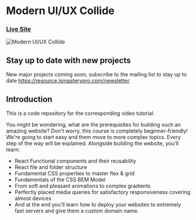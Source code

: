 # Modern UI/UX Collide

### [Live Site](https://gpt3-jsm.com/)

![Modern UI/UX Collide](https://i.ibb.co/TR5LW9z/image.png)

## Stay up to date with new projects

New major projects coming soon, subscribe to the mailing list to stay up to date https://resource.jsmasterypro.com/newsletter

## Introduction

This is a code repository for the corresponding video tutorial.

You might be wondering, what are the prerequisites for building such an amazing website? Don't worry, this course is completely beginner-friendly! We're going to start easy and them move to more complex topics. Every step of the way will be explained. Alongside building the website, you'll learn:

- React Functional components and their reusability
- React file and folder structure
- Fundamental CSS properties to master flex & grid
- Fundamentals of the CSS BEM Model
- From soft and pleasant animations to complex gradients
- Perfectly placed media queries for satisfactory responsiveness covering almost devices
- And at the end you'll learn how to deploy your websites to extremely fast servers and give them a custom domain name.
